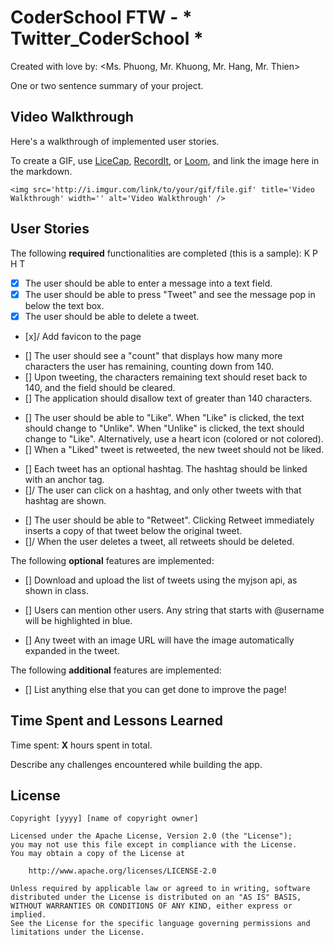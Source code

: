 # CoderSchool FTW - * Twitter_CoderSchool *

Created with love by: <Ms. Phuong, Mr. Khuong, Mr. Hang, Mr. Thien>
  
One or two sentence summary of your project. 

## Video Walkthrough

Here's a walkthrough of implemented user stories.

To create a GIF, use [LiceCap](http://www.cockos.com/licecap/), [RecordIt](http://www.recordit.co), or [Loom](http://www.useloom.com), and link the image here in the markdown.

```
<img src='http://i.imgur.com/link/to/your/gif/file.gif' title='Video Walkthrough' width='' alt='Video Walkthrough' />
```

## User Stories

The following **required** functionalities are completed (this is a sample):
K P H T
<!-- Team -->
* [x] The user should be able to enter a message into a text field. 
* [x] The user should be able to press "Tweet" and see the message pop in below the text box.
* [x] The user should be able to delete a tweet.
* [x]/ Add favicon to the page

<!--  -->
* [] The user should see a "count" that displays how many more characters the user has remaining, counting down from 140.
* [] Upon tweeting, the characters remaining text should reset back to 140, and the field should be cleared.
* [] The application should disallow text of greater than 140 characters.

<!--  -->
* [] The user should be able to "Like". When "Like" is clicked, the text should change to "Unlike". When "Unlike" is clicked, the text should change to "Like". Alternatively, use a heart icon (colored or not colored).
* [] When a "Liked" tweet is retweeted, the new tweet should not be liked.

<!--  -->
* [] Each tweet has an optional hashtag. The hashtag should be linked with an anchor tag.
* []/ The user can click on a hashtag, and only other tweets with that hashtag are shown.

<!--  -->
* [] The user should be able to "Retweet". Clicking Retweet immediately inserts a copy of that tweet below the original tweet.
* []/ When the user deletes a tweet, all retweets should be deleted.




The following **optional** features are implemented:


* [] Download and upload the list of tweets using the myjson api, as shown in class.
* [] Users can mention other users. Any string that starts with @username will be highlighted in blue.

* [] Any tweet with an image URL will have the image automatically expanded in the tweet.

The following **additional** features are implemented:

* [] List anything else that you can get done to improve the page!

## Time Spent and Lessons Learned

Time spent: **X** hours spent in total.

Describe any challenges encountered while building the app.

## License

    Copyright [yyyy] [name of copyright owner]

    Licensed under the Apache License, Version 2.0 (the "License");
    you may not use this file except in compliance with the License.
    You may obtain a copy of the License at

        http://www.apache.org/licenses/LICENSE-2.0

    Unless required by applicable law or agreed to in writing, software
    distributed under the License is distributed on an "AS IS" BASIS,
    WITHOUT WARRANTIES OR CONDITIONS OF ANY KIND, either express or implied.
    See the License for the specific language governing permissions and
    limitations under the License.